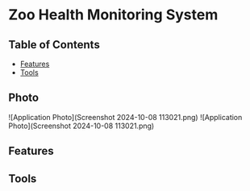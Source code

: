 
# Zoo Health Monitoring System


## Table of Contents
- [Features](#features)
- [Tools](#tools)
## Photo
![Application Photo](Screenshot 2024-10-08 113021.png)
![Application Photo](Screenshot 2024-10-08 113021.png)

## Features


  ## Tools

